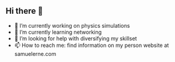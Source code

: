 ## Hi there 👋


- 🔭 I’m currently working on physics simulations 
- 🌱 I’m currently learning networking
- 🤔 I’m looking for help with diversifying my skillset
- 📫 How to reach me: find information on my person website at samuelerne.com 
